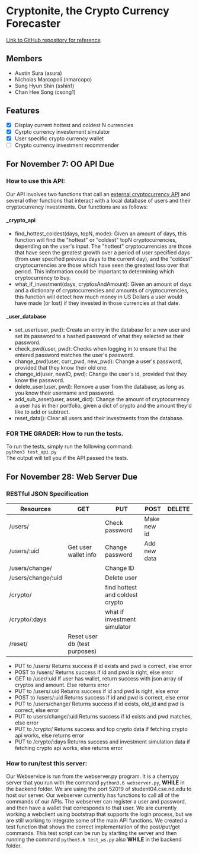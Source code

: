 # Cryptonite, the Crypto Currency Forecaster

[Link to GitHub repository for reference](https://github.com/nmarcopo/programmingParadigmsProject)


## Members
* Austin Sura (asura) 
* Nicholas Marcopoli (nmarcopo) 
* Sung Hyun Shin  (sshin1)
* Chan Hee Song  (csong1)

## Features
- [x] Display current hottest and coldest N currencies
- [x] Cyrpto currency investement simulator
- [x] User specific crypto currency wallet
- [ ] Crypto currency investment recommender

## For November 7: OO API Due
### How to use this API:
Our API involves two functions that call an [external cryptocurrency API](https://min-api.cryptocompare.com) and several other functions that interact with a local database of users and their cryptocurrency investments. Our functions are as follows:  
#### \_crypto\_api
- find\_hottest\_coldest(days, topN, mode): Given an amount of days, this function will find the "hottest" or "coldest" topN cryptocurrencies, depending on the user's input. The "hottest" cryptocurrencies are those that have seen the greatest growth over a period of user specified days (from user specified previous days to the current day), and the "coldest" cryptocurrencies are those which have seen the greatest loss over that period. This information could be important to determining which cryptocurrency to buy.
- what\_if\_investment(days, cryptosAndAmount): Given an amount of days and a dictionary of cryptocurrencies and amounts of cryptocurrencies, this function will detect how much money in US Dollars a user would have made (or lost) if they invested in those currencies at that date.

#### \_user\_database
- set\_user(user, pwd): Create an entry in the database for a new user and set its password to a hashed password of what they selected as their password.
- check\_pwd(user, pwd): Checks when logging in to ensure that the entered password matches the user's password.
- change\_pwd(user, curr\_pwd, new\_pwd): Change a user's password, provided that they know their old one.
- change\_id(user, newID, pwd): Change the user's id, provided that they know the password.
- delete\_user(user, pwd): Remove a user from the database, as long as you know their username and password.
- add\_sub\_asset(user, asset\_dict): Change the amount of cryptocurrency a user has in their portfolio, given a dict of crypto and the amount they'd like to add or subtract.
- reset\_data(): Clear all users and their investments from the database.

### FOR THE GRADER: How to run the tests.
To run the tests, simply run the following command:  
`python3 test_api.py`  
The output will tell you if the API passed the tests.

## For November 28: Web Server Due
### RESTful JSON Specification
| Resources          | GET                           | PUT                             | POST         | DELETE |
|--------------------|-------------------------------|---------------------------------|--------------|--------|
| /users/            |                               | Check password                  | Make new id  |        |
| /users/:uid        | Get user wallet info          | Change password                 | Add new data |        |
| /users/change/     |                               | Change ID                       |              |        |
| /users/change/:uid |                               | Delete user                     |              |        |
| /crypto/           |                               | find hottest and coldest crypto |              |        |
| /crypto/:days      |                               | what if investment simulator    |              |        |
| /reset/            | Reset user db (test purposes) |                                 |              |        |

- PUT to /users/
Returns success if id exists and pwd is correct, else error
- POST to /users/
Returns success if id and pwd is right, else error
- GET to /user/:uid
If user has wallet, return success with json array of cryptos and amount. Else returns error
- PUT to /users/:uid
Returns success if id and pwd is right, else error
- POST to /users/:uid
Returns success if id and pwd is correct, else error
- PUT to /users/change/
Returns success if id exists, old_id and pwd is correct, else error
- PUT to users/change/:uid
Returns success if id exists and pwd matches, else error
- PUT to /crypto/
Returns success and top crypto data if fetching crypto api works, else returns error
- PUT to /crypto/:days
Returns success and investment simulation data if fetching crypto api works, else returns error


### How to run/test this server:
Our Webservice is run from the webserver.py program. It is a cherrypy server that you run with the command `python3.6 webserver.py`, **WHILE** in the backend folder. We are using the port 52019  of student04.cse.nd.edu to host our server. Our webserver currently has functions to call all of the commands of our APIs. The webserver can register a user and password, and then have a wallet that corresponds to that user. We are currently working a webclient using bootstrap that supports the login process, but we are still working to integrate some of the main API functions. We created a test function that shows the correct implementation of the post/put/get commands. This test script can be run by starting the server and then running the command `python3.6 test_ws.py` also **WHILE** in the backend folder.
